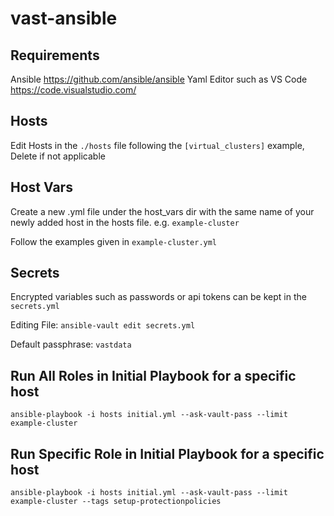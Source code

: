 # vast-ansible

## Requirements

Ansible https://github.com/ansible/ansible
Yaml Editor such as VS Code https://code.visualstudio.com/


## Hosts

Edit Hosts in the `./hosts` file following the `[virtual_clusters]` example, Delete if not applicable


## Host Vars

Create a new .yml file under the host_vars dir with the same name of your newly added host in the hosts file. e.g. `example-cluster`

Follow the examples given in `example-cluster.yml`


## Secrets

Encrypted variables such as passwords or api tokens can be kept in the `secrets.yml`

Editing File: `ansible-vault edit secrets.yml`

Default passphrase: `vastdata`


## Run All Roles in Initial Playbook for a specific host

`ansible-playbook -i hosts initial.yml --ask-vault-pass --limit example-cluster`


## Run Specific Role in Initial Playbook for a specific host

`ansible-playbook -i hosts initial.yml --ask-vault-pass --limit example-cluster --tags setup-protectionpolicies`
